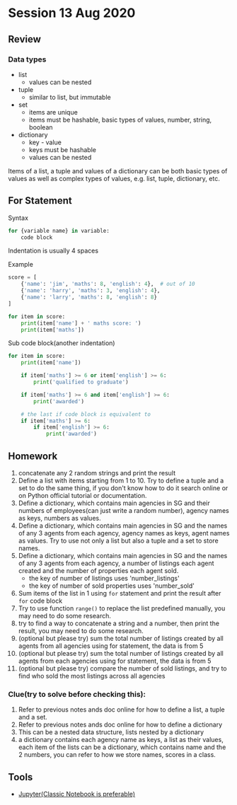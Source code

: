 # Session 13 Aug 2020

## Review
### Data types
* list
    * values can be nested
* tuple
    * similar to list, but immutable
* set
    * items are unique
    * items must be hashable, basic types of values, number, string, boolean
* dictionary
    * key - value
    * keys must be hashable
    * values can be nested

Items of a list, a tuple and values of a dictionary can be both basic types of values as well as complex types of
values, e.g. list, tuple, dictionary, etc.

## For Statement
Syntax
``` python
for {variable name} in variable:
    code block
```
Indentation is usually 4 spaces

Example
```python
score = [
    {'name': 'jim', 'maths': 8, 'english': 4},  # out of 10
    {'name': 'harry', 'maths': 3, 'english': 4},
    {'name': 'larry', 'maths': 8, 'english': 8}
]

for item in score:
    print(item['name'] + ' maths score: ')
    print(item['maths'])
```

Sub code block(another indentation)
```python
for item in score:
    print(item['name'])

    if item['maths'] >= 6 or item['english'] >= 6:
        print('qualified to graduate')

    if item['maths'] >= 6 and item['english'] >= 6:
        print('awarded')

    # the last if code block is equivalent to
    if item['maths'] >= 6:
        if item['english'] >= 6:
            print('awarded')
```

## Homework
1. concatenate any 2 random strings and print the result
2. Define a list with items starting from 1 to 10. Try to define a tuple and a set to do the same thing,
 if you don't know how to do it search online or on Python official tutorial or documentation.
3. Define a dictionary, which contains main agencies in SG and their numbers of employees(can just write a random number),
 agency names as keys, numbers as values.
4. Define a dictionary, which contains main agencies in SG and the names of any 3 agents from each agency,
 agency names as keys, agent names as values. Try to use not only a list but also a tuple and a set to store names.
5. Define a dictionary, which contains main agencies in SG and the names of any 3 agents from each agency,
a number of listings each agent created and the number of properties each agent sold.
    * the key of number of listings uses 'number_listings'
    * the key of number of sold properties uses 'number_sold'
6. Sum items of the list in 1 using `for` statement and print the result after `for` code block
7. Try to use function `range()` to replace the list predefined manually, you may
need to do some research.
8. try to find a way to concatenate a string and a number, then print the result,
 you may need to do some research.
9. (optional but please try) sum the total number of listings created by all agents from all agencies
 using for statement, the data is from 5
10. (optional but please try) sum the total number of listings created by all agents from each agencies
 using for statement, the data is from 5
11. (optional but please try) compare the number of sold listings, and try to find who sold the most listings
across all agencies

### Clue(try to solve before checking this):
1. Refer to previous notes ands doc online for how to define a list, a tuple and a set.
2. Refer to previous notes ands doc online for how to define a dictionary
3. This can be a nested data structure, lists nested by a dictionary
4. a dictionary contains each agency name as keys, a list as their values,
 each item of the lists can be a dictionary, which contains name and the 2 numbers,
  you can refer to how we store names, scores in a class.

## Tools
* [Jupyter(Classic Notebook is preferable)](https://jupyter.org/try)